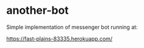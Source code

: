 # another-bot
Simple implementation of messenger bot running at:

https://fast-plains-83335.herokuapp.com/

